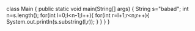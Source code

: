 class Main {
    public static void main(String[] args) {
        String s="babad";
        int n=s.length();
        for(int l=0;l<n-1;l++){
            for(int r=l+1;r<n;r++){
                System.out.println(s.substring(l,r));
            }
        }
    }
}
